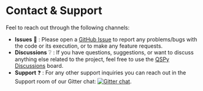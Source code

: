 # Contact & Support

Feel to reach out through the following channels:

 * **Issues** :bug: : Please open a [GitHub Issue](https://github.com/Borealis-BioModeling/qspy/issues) to
report any problems/bugs with the code or its execution, or to make any feature requests.
 * **Discussions** :grey_question: : If you have questions, suggestions, or want to discuss anything else related to the project, feel free to use the [QSPy Discussions](https://github.com/Borealis-BioModeling/qspy/discussions) board.
* **Support** :question: : For any other support inquiries you can reach out in the Support room of our Gitter chat: [![Gitter chat](https://badges.gitter.im/Borealis-BioModeling/qspy.png)](https://app.gitter.im/#/room/#qspy:gitter.im).